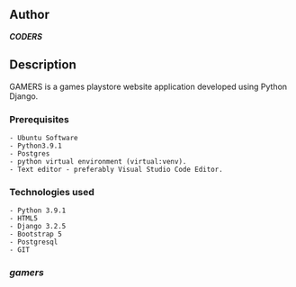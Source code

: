 
## Author
***CODERS***

## Description
GAMERS is a games playstore website application developed using Python Django.

### Prerequisites
    - Ubuntu Software
    - Python3.9.1
    - Postgres
    - python virtual environment (virtual:venv).
    - Text editor - preferably Visual Studio Code Editor.

### Technologies used
    - Python 3.9.1
    - HTML5
    - Django 3.2.5
    - Bootstrap 5
    - Postgresql
    - GIT
    
  
### ***gamers***  
